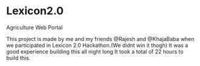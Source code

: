 # Lexicon2.0


Agriculture Web Portal


This project is made by me and my friends @Rajesh and @KhajaBaba when we participated in Lexicon 2.0 Hackathon.(We didnt win it thogh)
It was a good experience building this all night long 
It took a total of 22 hours to build this.
